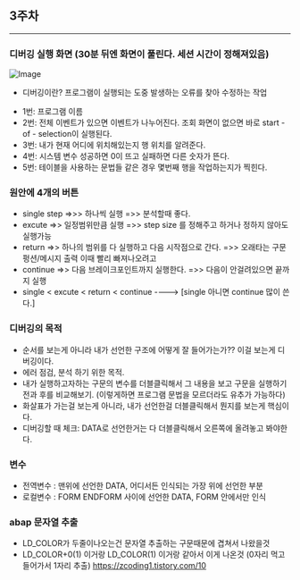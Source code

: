 ## 3주차
****

### 디버깅 실행 화면 (30분 뒤엔 화면이 풀린다. 세션 시간이 정해져있음)
![Image](https://github.com/user-attachments/assets/fb2c41b2-5f79-427b-bed6-7c6ac8943270)

* 디버깅이란?  프로그램이 실행되는 도중 발생하는 오류를 찾아 수정하는 작업
   
- 1번:  프로그램 이름
- 2번:  전체 이벤트가 있으면 이벤트가 나누어진다. 조회 화면이 없으면 바로 start - of - selection이 실행된다.
- 3번:  내가 현재 어디에 위치해있는지 행 위치를 알려준다.
- 4번:  시스템 변수 성공하면 0이 뜨고 실패하면 다른 숫자가 뜬다.
- 5번:  테이블을 사용하는 문법들 같은 경우 몇번째 행을 작업하는지가 찍힌다.

### 원안에 4개의 버튼

- single step  =>>> 하나씩 실행 =>> 분석할때 좋다. 
- excute  =>> 일정범위만큼 실행 =>> step size 를 정해주고 하거나 정하지 않아도 실행가능
- return  =>> 하나의 범위를 다 실행하고 다음 시작점으로 간다. =>> 오래타는 구문 펑션/메시지 출력 이때 빨리 빠져나오려고 
- continue =>> 다음 브레이크포인트까지 실행한다. =>> 다음이 안걸려있으면 끝까지 실행
- single < excute < return < continue ----> [single 아니면 continue 많이 쓴다.]

### 디버깅의 목적

- 순서를 보는게 아니라 내가 선언한 구조에 어떻게 잘 들어가는가?? 이걸 보는게 디버깅이다.
- 에러 점검, 분석 하기 위한 목적.
- 내가 실행하고자하는 구문의 변수를 더블클릭해서 그 내용을 보고 구문을 실행하기 전과 후를 비교해보기.
  (이렇게하면 프로그램 문법을 모르더라도 유추가 가능하다)
- 화살표가 가는걸 보는게 아니라, 내가 선언한걸 더블클릭해서 뭔지를 보는게 핵심이다.
- 디버깅할 때 체크: DATA로 선언한거는 다 더블클릭해서 오른쪽에 올려놓고 봐야한다.


### 변수

- 전역변수 : 맨위에 선언한 DATA, 어디서든 인식되는 가장 위에 선언한 부분
- 로컬변수 : FORM ENDFORM 사이에 선언한 DATA, FORM 안에서만 인식

### abap 문자열 추출

- LD_COLOR가 두줄이나오는건 문자열 추출하는 구문때문에 겹쳐서 나왔을것
- LD_COLOR+0(1) 이거랑 LD_COLOR(1) 이거랑 같아서 이게 나온것 (0자리 먹고 들어가서 1자리 추출)
  <https://zcoding1.tistory.com/10>

